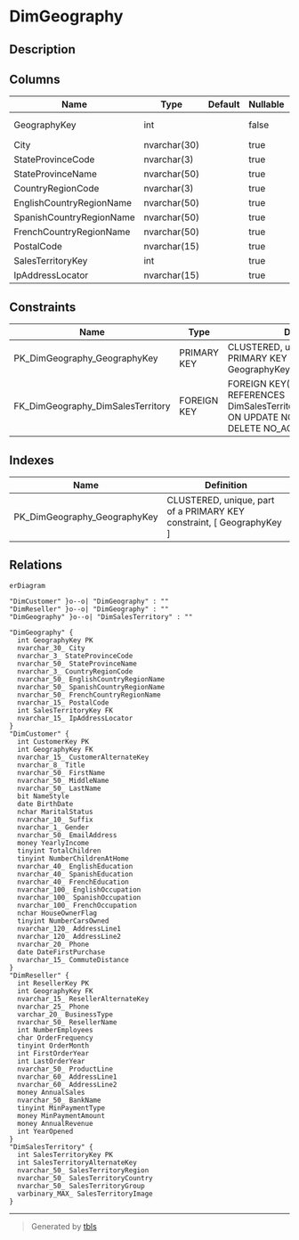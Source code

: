 # DimGeography

## Description

## Columns

| Name | Type | Default | Nullable | Children | Parents | Comment |
| ---- | ---- | ------- | -------- | -------- | ------- | ------- |
| GeographyKey | int |  | false | [DimCustomer](DimCustomer.md) [DimReseller](DimReseller.md) |  |  |
| City | nvarchar(30) |  | true |  |  |  |
| StateProvinceCode | nvarchar(3) |  | true |  |  |  |
| StateProvinceName | nvarchar(50) |  | true |  |  |  |
| CountryRegionCode | nvarchar(3) |  | true |  |  |  |
| EnglishCountryRegionName | nvarchar(50) |  | true |  |  |  |
| SpanishCountryRegionName | nvarchar(50) |  | true |  |  |  |
| FrenchCountryRegionName | nvarchar(50) |  | true |  |  |  |
| PostalCode | nvarchar(15) |  | true |  |  |  |
| SalesTerritoryKey | int |  | true |  | [DimSalesTerritory](DimSalesTerritory.md) |  |
| IpAddressLocator | nvarchar(15) |  | true |  |  |  |

## Constraints

| Name | Type | Definition |
| ---- | ---- | ---------- |
| PK_DimGeography_GeographyKey | PRIMARY KEY | CLUSTERED, unique, part of a PRIMARY KEY constraint, [ GeographyKey ] |
| FK_DimGeography_DimSalesTerritory | FOREIGN KEY | FOREIGN KEY(SalesTerritoryKey) REFERENCES DimSalesTerritory(SalesTerritoryKey) ON UPDATE NO_ACTION ON DELETE NO_ACTION |

## Indexes

| Name | Definition |
| ---- | ---------- |
| PK_DimGeography_GeographyKey | CLUSTERED, unique, part of a PRIMARY KEY constraint, [ GeographyKey ] |

## Relations

```mermaid
erDiagram

"DimCustomer" }o--o| "DimGeography" : ""
"DimReseller" }o--o| "DimGeography" : ""
"DimGeography" }o--o| "DimSalesTerritory" : ""

"DimGeography" {
  int GeographyKey PK
  nvarchar_30_ City
  nvarchar_3_ StateProvinceCode
  nvarchar_50_ StateProvinceName
  nvarchar_3_ CountryRegionCode
  nvarchar_50_ EnglishCountryRegionName
  nvarchar_50_ SpanishCountryRegionName
  nvarchar_50_ FrenchCountryRegionName
  nvarchar_15_ PostalCode
  int SalesTerritoryKey FK
  nvarchar_15_ IpAddressLocator
}
"DimCustomer" {
  int CustomerKey PK
  int GeographyKey FK
  nvarchar_15_ CustomerAlternateKey
  nvarchar_8_ Title
  nvarchar_50_ FirstName
  nvarchar_50_ MiddleName
  nvarchar_50_ LastName
  bit NameStyle
  date BirthDate
  nchar MaritalStatus
  nvarchar_10_ Suffix
  nvarchar_1_ Gender
  nvarchar_50_ EmailAddress
  money YearlyIncome
  tinyint TotalChildren
  tinyint NumberChildrenAtHome
  nvarchar_40_ EnglishEducation
  nvarchar_40_ SpanishEducation
  nvarchar_40_ FrenchEducation
  nvarchar_100_ EnglishOccupation
  nvarchar_100_ SpanishOccupation
  nvarchar_100_ FrenchOccupation
  nchar HouseOwnerFlag
  tinyint NumberCarsOwned
  nvarchar_120_ AddressLine1
  nvarchar_120_ AddressLine2
  nvarchar_20_ Phone
  date DateFirstPurchase
  nvarchar_15_ CommuteDistance
}
"DimReseller" {
  int ResellerKey PK
  int GeographyKey FK
  nvarchar_15_ ResellerAlternateKey
  nvarchar_25_ Phone
  varchar_20_ BusinessType
  nvarchar_50_ ResellerName
  int NumberEmployees
  char OrderFrequency
  tinyint OrderMonth
  int FirstOrderYear
  int LastOrderYear
  nvarchar_50_ ProductLine
  nvarchar_60_ AddressLine1
  nvarchar_60_ AddressLine2
  money AnnualSales
  nvarchar_50_ BankName
  tinyint MinPaymentType
  money MinPaymentAmount
  money AnnualRevenue
  int YearOpened
}
"DimSalesTerritory" {
  int SalesTerritoryKey PK
  int SalesTerritoryAlternateKey
  nvarchar_50_ SalesTerritoryRegion
  nvarchar_50_ SalesTerritoryCountry
  nvarchar_50_ SalesTerritoryGroup
  varbinary_MAX_ SalesTerritoryImage
}
```

---

> Generated by [tbls](https://github.com/k1LoW/tbls)
